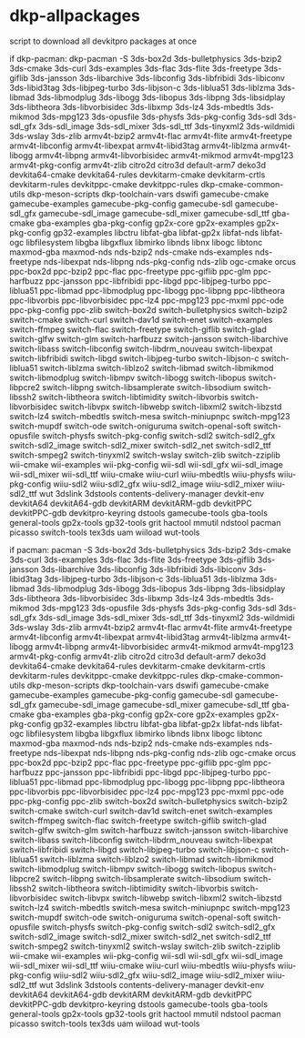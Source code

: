 # dkp-allpackages
script to download all devkitpro packages at once

if dkp-pacman:
dkp-pacman -S 3ds-box2d    3ds-bulletphysics    3ds-bzip2    3ds-cmake    3ds-curl    3ds-examples   3ds-flac    3ds-flite    3ds-freetype    3ds-giflib    3ds-jansson    3ds-libarchive    3ds-libconfig    3ds-libfribidi    3ds-libiconv    3ds-libid3tag     3ds-libjpeg-turbo    3ds-libjson-c    3ds-liblua51    3ds-liblzma    3ds-libmad     3ds-libmodplug    3ds-libogg    3ds-libopus    3ds-libpng    3ds-libsidplay     3ds-libtheora   3ds-libvorbisidec    3ds-libxmp    3ds-lz4    3ds-mbedtls    3ds-mikmod    3ds-mpg123    3ds-opusfile    3ds-physfs    3ds-pkg-config    3ds-sdl   3ds-sdl_gfx    3ds-sdl_image    3ds-sdl_mixer    3ds-sdl_ttf    3ds-tinyxml2    3ds-wildmidi    3ds-wslay    3ds-zlib    armv4t-bzip2    armv4t-flac    armv4t-flite    armv4t-freetype    armv4t-libconfig    armv4t-libexpat    armv4t-libid3tag     armv4t-liblzma    armv4t-libogg    armv4t-libpng    armv4t-libvorbisidec    armv4t-mikmod    armv4t-mpg123    armv4t-pkg-config    armv4t-zlib    citro2d    citro3d    default-arm7    deko3d    devkita64-cmake    devkita64-rules    devkitarm-cmake    devkitarm-crtls    devkitarm-rules    devkitppc-cmake    devkitppc-rules    dkp-cmake-common-utils    dkp-meson-scripts    dkp-toolchain-vars    dswifi    gamecube-cmake    gamecube-examples  gamecube-pkg-config    gamecube-sdl    gamecube-sdl_gfx    gamecube-sdl_image    gamecube-sdl_mixer    gamecube-sdl_ttf    gba-cmake    gba-examples  gba-pkg-config    gp2x-core    gp2x-examples    gp2x-pkg-config    gp32-examples  libctru    libfat-gba    libfat-gp2x    libfat-nds    libfat-ogc    libfilesystem    libgba    libgxflux  libmirko    libnds    libnx    libogc    libtonc    maxmod-gba    maxmod-nds    nds-bzip2    nds-cmake    nds-examples  nds-freetype    nds-libexpat    nds-libpng    nds-pkg-config    nds-zlib    ogc-cmake    orcus    ppc-box2d    ppc-bzip2    ppc-flac    ppc-freetype    ppc-giflib    ppc-glm    ppc-harfbuzz    ppc-jansson    ppc-libfribidi    ppc-libgd    ppc-libjpeg-turbo    ppc-liblua51    ppc-libmad     ppc-libmodplug    ppc-libogg    ppc-libpng    ppc-libtheora    ppc-libvorbis    ppc-libvorbisidec    ppc-lz4    ppc-mpg123    ppc-mxml    ppc-ode    ppc-pkg-config    ppc-zlib    switch-box2d    switch-bulletphysics    switch-bzip2    switch-cmake    switch-curl    switch-dav1d    switch-enet    switch-examples   switch-ffmpeg    switch-flac    switch-freetype    switch-giflib    switch-glad    switch-glfw    switch-glm    switch-harfbuzz    switch-jansson    switch-libarchive    switch-libass    switch-libconfig    switch-libdrm_nouveau    switch-libexpat    switch-libfribidi    switch-libgd    switch-libjpeg-turbo    switch-libjson-c    switch-liblua51    switch-liblzma    switch-liblzo2    switch-libmad     switch-libmikmod    switch-libmodplug    switch-libmpv    switch-libogg    switch-libopus    switch-libpcre2   switch-libpng    switch-libsamplerate    switch-libsodium    switch-libssh2    switch-libtheora    switch-libtimidity    switch-libvorbis    switch-libvorbisidec    switch-libvpx    switch-libwebp    switch-libxml2    switch-libzstd    switch-lz4    switch-mbedtls    switch-mesa   switch-miniupnpc    switch-mpg123    switch-mupdf    switch-ode    switch-oniguruma    switch-openal-soft    switch-opusfile    switch-physfs    switch-pkg-config    switch-sdl2    switch-sdl2_gfx    switch-sdl2_image    switch-sdl2_mixer    switch-sdl2_net    switch-sdl2_ttf    switch-smpeg2    switch-tinyxml2    switch-wslay    switch-zlib    switch-zziplib     wii-cmake    wii-examples   wii-pkg-config    wii-sdl    wii-sdl_gfx    wii-sdl_image    wii-sdl_mixer    wii-sdl_ttf    wiiu-cmake    wiiu-curl    wiiu-mbedtls    wiiu-physfs    wiiu-pkg-config    wiiu-sdl2    wiiu-sdl2_gfx    wiiu-sdl2_image    wiiu-sdl2_mixer    wiiu-sdl2_ttf    wut     3dslink     3dstools     contents-delivery-manager     devkit-env     devkitA64    devkitA64-gdb    devkitARM    devkitARM-gdb    devkitPPC    devkitPPC-gdb    devkitpro-keyring    dstools     gamecube-tools     gba-tools     general-tools     gp2x-tools     gp32-tools     grit     hactool     mmutil     ndstool     pacman     picasso     switch-tools     tex3ds     uam     wiiload     wut-tools   

if pacman:
pacman -S 3ds-box2d    3ds-bulletphysics    3ds-bzip2    3ds-cmake    3ds-curl    3ds-examples   3ds-flac    3ds-flite    3ds-freetype    3ds-giflib    3ds-jansson    3ds-libarchive    3ds-libconfig    3ds-libfribidi    3ds-libiconv    3ds-libid3tag     3ds-libjpeg-turbo    3ds-libjson-c    3ds-liblua51    3ds-liblzma    3ds-libmad     3ds-libmodplug    3ds-libogg    3ds-libopus    3ds-libpng    3ds-libsidplay     3ds-libtheora   3ds-libvorbisidec    3ds-libxmp    3ds-lz4    3ds-mbedtls    3ds-mikmod    3ds-mpg123    3ds-opusfile    3ds-physfs    3ds-pkg-config    3ds-sdl   3ds-sdl_gfx    3ds-sdl_image    3ds-sdl_mixer    3ds-sdl_ttf    3ds-tinyxml2    3ds-wildmidi    3ds-wslay    3ds-zlib    armv4t-bzip2    armv4t-flac    armv4t-flite    armv4t-freetype    armv4t-libconfig    armv4t-libexpat    armv4t-libid3tag     armv4t-liblzma    armv4t-libogg    armv4t-libpng    armv4t-libvorbisidec    armv4t-mikmod    armv4t-mpg123    armv4t-pkg-config    armv4t-zlib    citro2d    citro3d    default-arm7    deko3d    devkita64-cmake    devkita64-rules    devkitarm-cmake    devkitarm-crtls    devkitarm-rules    devkitppc-cmake    devkitppc-rules    dkp-cmake-common-utils    dkp-meson-scripts    dkp-toolchain-vars    dswifi    gamecube-cmake    gamecube-examples  gamecube-pkg-config    gamecube-sdl    gamecube-sdl_gfx    gamecube-sdl_image    gamecube-sdl_mixer    gamecube-sdl_ttf    gba-cmake    gba-examples  gba-pkg-config    gp2x-core    gp2x-examples    gp2x-pkg-config    gp32-examples  libctru    libfat-gba    libfat-gp2x    libfat-nds    libfat-ogc    libfilesystem    libgba    libgxflux  libmirko    libnds    libnx    libogc    libtonc    maxmod-gba    maxmod-nds    nds-bzip2    nds-cmake    nds-examples  nds-freetype    nds-libexpat    nds-libpng    nds-pkg-config    nds-zlib    ogc-cmake    orcus    ppc-box2d    ppc-bzip2    ppc-flac    ppc-freetype    ppc-giflib    ppc-glm    ppc-harfbuzz    ppc-jansson    ppc-libfribidi    ppc-libgd    ppc-libjpeg-turbo    ppc-liblua51    ppc-libmad     ppc-libmodplug    ppc-libogg    ppc-libpng    ppc-libtheora    ppc-libvorbis    ppc-libvorbisidec    ppc-lz4    ppc-mpg123    ppc-mxml    ppc-ode    ppc-pkg-config    ppc-zlib    switch-box2d    switch-bulletphysics    switch-bzip2    switch-cmake    switch-curl    switch-dav1d    switch-enet    switch-examples   switch-ffmpeg    switch-flac    switch-freetype    switch-giflib    switch-glad    switch-glfw    switch-glm    switch-harfbuzz    switch-jansson    switch-libarchive    switch-libass    switch-libconfig    switch-libdrm_nouveau    switch-libexpat    switch-libfribidi    switch-libgd    switch-libjpeg-turbo    switch-libjson-c    switch-liblua51    switch-liblzma    switch-liblzo2    switch-libmad     switch-libmikmod    switch-libmodplug    switch-libmpv    switch-libogg    switch-libopus    switch-libpcre2   switch-libpng    switch-libsamplerate    switch-libsodium    switch-libssh2    switch-libtheora    switch-libtimidity    switch-libvorbis    switch-libvorbisidec    switch-libvpx    switch-libwebp    switch-libxml2    switch-libzstd    switch-lz4    switch-mbedtls    switch-mesa   switch-miniupnpc    switch-mpg123    switch-mupdf    switch-ode    switch-oniguruma    switch-openal-soft    switch-opusfile    switch-physfs    switch-pkg-config    switch-sdl2    switch-sdl2_gfx    switch-sdl2_image    switch-sdl2_mixer    switch-sdl2_net    switch-sdl2_ttf    switch-smpeg2    switch-tinyxml2    switch-wslay    switch-zlib    switch-zziplib     wii-cmake    wii-examples   wii-pkg-config    wii-sdl    wii-sdl_gfx    wii-sdl_image    wii-sdl_mixer    wii-sdl_ttf    wiiu-cmake    wiiu-curl    wiiu-mbedtls    wiiu-physfs    wiiu-pkg-config    wiiu-sdl2    wiiu-sdl2_gfx    wiiu-sdl2_image    wiiu-sdl2_mixer    wiiu-sdl2_ttf    wut     3dslink     3dstools     contents-delivery-manager     devkit-env     devkitA64    devkitA64-gdb    devkitARM    devkitARM-gdb    devkitPPC    devkitPPC-gdb    devkitpro-keyring    dstools     gamecube-tools     gba-tools     general-tools     gp2x-tools     gp32-tools     grit     hactool     mmutil     ndstool     pacman     picasso     switch-tools     tex3ds     uam     wiiload     wut-tools   
